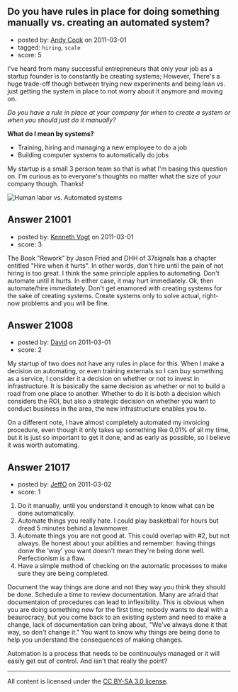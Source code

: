 ## Do you have rules in place for doing something manually vs. creating an automated system?

- posted by: [Andy Cook](https://stackexchange.com/users/-1/6493-andy-cook) on 2011-03-01
- tagged: `hiring`, `scale`
- score: 5

I've heard from many successful entrepreneurs that only your job as a startup founder is to constantly be creating systems; However, There's a huge trade-off though between trying new experiments and being lean vs. just getting the system in place to not worry about it anymore and moving on.

*Do you have a rule in place at your company for when to create a system or when you should just do it manually?*

**What do I mean by systems?**

- Training, hiring and managing a new employee to do a job
- Building computer systems to automatically do jobs

My startup is a small 3 person team so that is what I'm basing this question on. I'm curious as to everyone's thoughts no matter what the size of your company though. Thanks!

![Human labor vs. Automated systems][1]


  [1]: http://i.stack.imgur.com/AzWwZ.jpg


## Answer 21001

- posted by: [Kenneth Vogt](https://stackexchange.com/users/-1/6736-kenneth-vogt) on 2011-03-01
- score: 3

The Book "Rework" by Jason Fried and DHH of 37signals has a chapter entitled "Hire when it hurts". In other words, don't hire until the pain of not hiring is too great. I think the same principle applies to automating. Don't automate until it hurts. In either case, it may hurt immediately. Ok, then automate/hire immediately. Don't get enamored with creating systems for the sake of creating systems. Create systems only to solve actual, right-now problems and you will be fine.


## Answer 21008

- posted by: [David](https://stackexchange.com/users/-1/2684-david) on 2011-03-01
- score: 2

My startup of two does not have any rules in place for this. When I make a decision on automating, or even training externals so I can buy something as a service, I consider it a decision on whether or not to invest in infrastructure. It is basically the same decision as whether or not to build a road from one place to another. Whether to do it is both a decision which considers the ROI, but also a strategic decision on whether you want to conduct business in the area, the new infrastructure enables you to.

On a different note, I have almost completely automated my invoicing procedure, even though it only takes up something like 0,01% of all my time, but it is just so important to get it done, and as early as possible, so I believe it was worth automating.


## Answer 21017

- posted by: [JeffO](https://stackexchange.com/users/-1/1796-jeffo) on 2011-03-02
- score: 1

 1. Do it manually, until you understand
    it enough to know what can be done
    automatically.
 2. Automate things you really hate. I
    could play basketball for hours but
    dread 5 minutes behind a lawnmower.
 3. Automate things you are not good at. This could overlap with #2, but not always. Be honest about your abilities and remember: having things donw the 'way' you want doesn't mean they're being done well. Perfectionism is a flaw.
 4. Have a simple method of checking on the automatic processes to make sure they are being completed.

Document the way things are done and not they way you think they should be done. Schedule a time to review documentation. Many are afraid that documentaion of procedures can lead to inflexibility. This is obvious when you are doing something new for the first time; nobody wants to deal with a beaurocracy, but you come back to an existing system and need to make a change, lack of documentation can bring about, "We've always done it that way, so don't change it." You want to know why things are being done to help you understand the consequences of making changes. 

Automation is a process that needs to be continuoulys managed or it will easily get out of control. And isn't that really the point?





---

All content is licensed under the [CC BY-SA 3.0 license](https://creativecommons.org/licenses/by-sa/3.0/).
